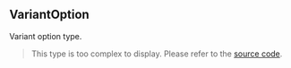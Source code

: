 VariantOption
-------------

Variant option type.

> This type is too complex to display. Please refer to the [source code](https://github.com/fabian-hiller/valibot/blob/main/library/src/schemas/variant/types.ts).